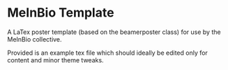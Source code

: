 
# MeInBio Template

A LaTex poster template (based on the beamerposter class) for use by the MeInBio collective.

Provided is an example tex file which should ideally be edited only for content and minor theme tweaks.
